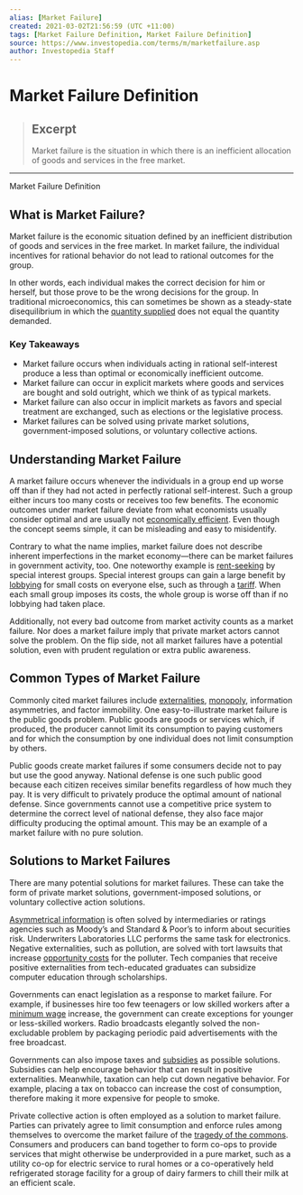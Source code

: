 ```yaml
---
alias: [Market Failure]
created: 2021-03-02T21:56:59 (UTC +11:00)
tags: [Market Failure Definition, Market Failure Definition]
source: https://www.investopedia.com/terms/m/marketfailure.asp
author: Investopedia Staff
---
```


# Market Failure Definition

> ## Excerpt
> Market failure is the situation in which there is an inefficient allocation of goods and services in the free market.

---

Market Failure Definition
## What is Market Failure?

Market failure is the economic situation defined by an inefficient distribution of goods and services in the free market. In market failure, the individual incentives for rational behavior do not lead to rational outcomes for the group.

In other words, each individual makes the correct decision for him or herself, but those prove to be the wrong decisions for the group. In traditional microeconomics, this can sometimes be shown as a steady-state disequilibrium in which the [quantity supplied](https://www.investopedia.com/terms/q/quantitysupplied.asp) does not equal the quantity demanded.

### Key Takeaways

-   Market failure occurs when individuals acting in rational self-interest produce a less than optimal or economically inefficient outcome.
-   Market failure can occur in explicit markets where goods and services are bought and sold outright, which we think of as typical markets.
-   Market failure can also occur in implicit markets as favors and special treatment are exchanged, such as elections or the legislative process.
-   Market failures can be solved using private market solutions, government-imposed solutions, or voluntary collective actions.

## Understanding Market Failure

A market failure occurs whenever the individuals in a group end up worse off than if they had not acted in perfectly rational self-interest. Such a group either incurs too many costs or receives too few benefits. The economic outcomes under market failure deviate from what economists usually consider optimal and are usually not [economically efficient](https://www.investopedia.com/terms/e/economic_efficiency.asp). Even though the concept seems simple, it can be misleading and easy to misidentify.

Contrary to what the name implies, market failure does not describe inherent imperfections in the market economy—there can be market failures in government activity, too. One noteworthy example is [rent-seeking](https://www.investopedia.com/terms/r/rentseeking.asp) by special interest groups. Special interest groups can gain a large benefit by [lobbying](https://www.investopedia.com/terms/l/lobby.asp) for small costs on everyone else, such as through a [tariff](https://www.investopedia.com/terms/t/tariff.asp). When each small group imposes its costs, the whole group is worse off than if no lobbying had taken place.

Additionally, not every bad outcome from market activity counts as a market failure. Nor does a market failure imply that private market actors cannot solve the problem. On the flip side, not all market failures have a potential solution, even with prudent regulation or extra public awareness.

## Common Types of Market Failure

Commonly cited market failures include [externalities](https://www.investopedia.com/terms/e/externality.asp), [monopoly](https://www.investopedia.com/terms/m/monopoly.asp), information asymmetries, and factor immobility. One easy-to-illustrate market failure is the public goods problem. Public goods are goods or services which, if produced, the producer cannot limit its consumption to paying customers and for which the consumption by one individual does not limit consumption by others.

Public goods create market failures if some consumers decide not to pay but use the good anyway. National defense is one such public good because each citizen receives similar benefits regardless of how much they pay. It is very difficult to privately produce the optimal amount of national defense. Since governments cannot use a competitive price system to determine the correct level of national defense, they also face major difficulty producing the optimal amount. This may be an example of a market failure with no pure solution.

## Solutions to Market Failures

There are many potential solutions for market failures. These can take the form of private market solutions, government-imposed solutions, or voluntary collective action solutions.

[Asymmetrical information](https://www.investopedia.com/terms/a/asymmetricinformation.asp) is often solved by intermediaries or ratings agencies such as Moody’s and Standard & Poor’s to inform about securities risk. Underwriters Laboratories LLC performs the same task for electronics. Negative externalities, such as pollution, are solved with tort lawsuits that increase [opportunity costs](https://www.investopedia.com/terms/o/opportunitycost.asp) for the polluter. Tech companies that receive positive externalities from tech-educated graduates can subsidize computer education through scholarships.

Governments can enact legislation as a response to market failure. For example, if businesses hire too few teenagers or low skilled workers after a [minimum wage](https://www.investopedia.com/terms/m/minimum_wage.asp) increase, the government can create exceptions for younger or less-skilled workers. Radio broadcasts elegantly solved the non-excludable problem by packaging periodic paid advertisements with the free broadcast. 

Governments can also impose taxes and [subsidies](https://www.investopedia.com/terms/s/subsidy.asp) as possible solutions. Subsidies can help encourage behavior that can result in positive externalities. Meanwhile, taxation can help cut down negative behavior. For example, placing a tax on tobacco can increase the cost of consumption, therefore making it more expensive for people to smoke.

Private collective action is often employed as a solution to market failure. Parties can privately agree to limit consumption and enforce rules among themselves to overcome the market failure of the [tragedy of the commons](https://www.investopedia.com/terms/t/tragedy-of-the-commons.asp). Consumers and producers can band together to form co-ops to provide services that might otherwise be underprovided in a pure market, such as a utility co-op for electric service to rural homes or a co-operatively held refrigerated storage facility for a group of dairy farmers to chill their milk at an efficient scale.
